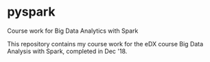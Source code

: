 # pyspark
Course work for Big Data Analytics with Spark

This repository contains my course work for the eDX course Big Data Analysis with Spark, completed in Dec '18.
